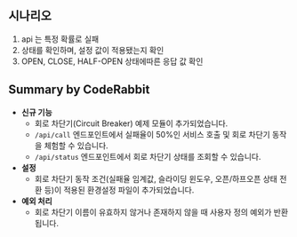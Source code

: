 ## 시나리오

1.  api 는 특정 확률로 실패
2. 상태를 확인하며, 설정 값이 적용됐는지 확인
3. OPEN, CLOSE, HALF-OPEN 상태에따른 응답 값 확인

<!-- This is an auto-generated comment: release notes by coderabbit.ai -->
## Summary by CodeRabbit

- **신규 기능**
   - 회로 차단기(Circuit Breaker) 예제 모듈이 추가되었습니다.
   - `/api/call` 엔드포인트에서 실패율이 50%인 서비스 호출 및 회로 차단기 동작을 체험할 수 있습니다.
   - `/api/status` 엔드포인트에서 회로 차단기 상태를 조회할 수 있습니다.
- **설정**
   - 회로 차단기 동작 조건(실패율 임계값, 슬라이딩 윈도우, 오픈/하프오픈 상태 전환 등)이 적용된 환경설정 파일이 추가되었습니다.
- **예외 처리**
   - 회로 차단기 이름이 유효하지 않거나 존재하지 않을 때 사용자 정의 예외가 반환됩니다.
<!-- end of auto-generated comment: release notes by coderabbit.ai -->